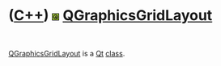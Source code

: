 
 

 

 

 

 

([C++](Cpp.md)) ![Qt](PicQt.png) [QGraphicsGridLayout](CppQGraphicsGridLayout.md)
===================================================================================

 

[QGraphicsGridLayout](CppQGraphicsGridLayout.md) is a [Qt](CppQt.md)
[class](CppClass.md).

 

 

 

 

 

 

